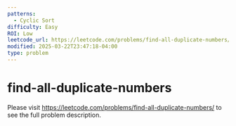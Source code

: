 ```yaml
---
patterns:
  - Cyclic Sort
difficulty: Easy
ROI: Low
leetcode_url: https://leetcode.com/problems/find-all-duplicate-numbers/
modified: 2025-03-22T23:47:18-04:00
type: problem
---
```


# find-all-duplicate-numbers

Please visit https://leetcode.com/problems/find-all-duplicate-numbers/ to see the full problem description.
